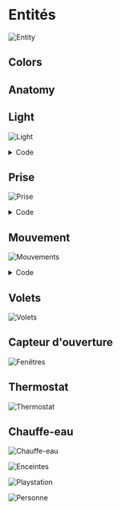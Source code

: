# Entités
![Entity](https://user-images.githubusercontent.com/12232620/127747745-a0850c61-6cc9-4a3c-9745-4af23b0e8da2.png)


## Colors

## Anatomy

## Light
![Light](https://user-images.githubusercontent.com/12232620/127746352-ec7090e4-7861-4e15-96f9-7199cafb725d.png)
<details><summary>Code</summary>
<p>
  
```yaml
- entity: light.hue_light_table
  name: Table
  template: 
    - icon_info_bg
    - light
  type: 'custom:button-card'
```
</p>
</details>

## Prise
![Prise](https://user-images.githubusercontent.com/12232620/127747627-8ea582c4-a371-4e2b-9b4d-c9e2bd7246eb.png)
<details><summary>Code</summary>
<p>
  
```yaml
- entity: light.hue_light_table
  name: Table
  template: 
    - icon_info_bg
    - light
  type: 'custom:button-card'
```
</p>
</details>

## Mouvement
![Mouvements](https://user-images.githubusercontent.com/12232620/127746430-be6cf3ab-cfd4-436c-ab14-a80b2c80303c.png)
<details><summary>Code</summary>
<p>
  
```yaml
- entity: light.hue_light_table
  name: Table
  template: 
    - icon_info_bg
    - light
  type: 'custom:button-card'
```
</p>
</details>


## Volets
![Volets](https://user-images.githubusercontent.com/12232620/127747586-2276befd-3e13-4117-8781-c5957956f08c.png)


## Capteur d'ouverture
![Fenêtres](https://user-images.githubusercontent.com/12232620/127747588-fad35247-1a5d-4aff-843d-e2e09e8f2b91.png)


## Thermostat
![Thermostat](https://user-images.githubusercontent.com/12232620/127747593-82e74a24-f5ce-4580-b444-bf419a65445c.png)

## Chauffe-eau
![Chauffe-eau](https://user-images.githubusercontent.com/12232620/127747601-cbf56d1d-faf1-448b-a2b7-4fbbb8d620f0.png)

![Enceintes](https://user-images.githubusercontent.com/12232620/127747942-9d7ea5c4-269f-493d-b866-277c416f6e1c.png)

![Playstation](https://user-images.githubusercontent.com/12232620/127747943-7ed8a47e-cc39-44e2-b029-1d497d425c13.png)

![Personne](https://user-images.githubusercontent.com/12232620/127747945-77aa5db2-66fc-4995-baa9-6dd4a22e401f.png)

